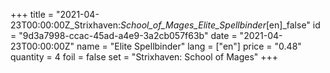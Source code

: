 +++
title = "2021-04-23T00:00:00Z_Strixhaven:_School_of_Mages_Elite_Spellbinder_[en]_false"
id = "9d3a7998-ccac-45ad-a4e9-3a2cb057f63b"
date = "2021-04-23T00:00:00Z"
name = "Elite Spellbinder"
lang = ["en"]
price = "0.48"
quantity = 4
foil = false
set = "Strixhaven: School of Mages"
+++
